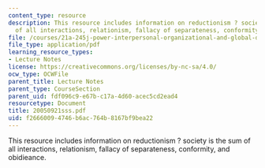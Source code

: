```yaml
---
content_type: resource
description: This resource includes information on reductionism ? society is the sum
  of all interactions, relationism, fallacy of separateness, conformity, and obidieance.
file: /courses/21a-245j-power-interpersonal-organizational-and-global-dimensions-fall-2005/f26660094746b6ac764b8167bf9bea22_20050921sss.pdf
file_type: application/pdf
learning_resource_types:
- Lecture Notes
license: https://creativecommons.org/licenses/by-nc-sa/4.0/
ocw_type: OCWFile
parent_title: Lecture Notes
parent_type: CourseSection
parent_uid: fdf096c9-e67b-c17a-4d60-acec5cd2ead4
resourcetype: Document
title: 20050921sss.pdf
uid: f2666009-4746-b6ac-764b-8167bf9bea22
---
```

This resource includes information on reductionism ? society is the sum of all interactions, relationism, fallacy of separateness, conformity, and obidieance.